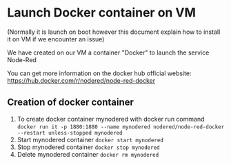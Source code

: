 # Launch Docker container on VM
(Normally it is launch on boot however this document explain how to install it on VM if we encounter an issue)

We have created on our VM a container "Docker" to launch the service Node-Red

You can get more information on the docker hub official website: https://hub.docker.com/r/nodered/node-red-docker

## Creation of docker container

1) To create docker container mynodered with docker run command
`docker run it -p 1880:1880 --name mynodered nodered/node-red-docker --restart unless-stopped mynodered`
2) Start mynodered container
`docker start mynodered`
3) Stop mynodered container
`docker stop mynodered`
4) Delete mynodered container
`docker rm mynodered`

